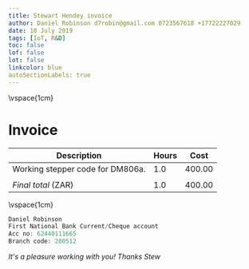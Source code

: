 ```yaml
---
title: Stewart Hendey invoice
author: Daniel Robinson d7robin@gmail.com 0723567618 +17722227029
date: 10 July 2019
tags: [IoT, R&D]
toc: false
lof: false
lot: false
linkcolor: blue
autoSectionLabels: true
---
```




\vspace{1cm}

# Invoice

| Description                      | Hours | Cost   |
| -------------------------------- | ----- | ------ |
| Working stepper code for DM806a. | 1.0   | 400.00 |
|                                  |       |        |
| *Final total* (ZAR)              | 1.0   | 400.00 |

\vspace{1cm}

~~~c
Daniel Robinson
First National Bank Current/Cheque account
Acc no: 62440111665
Branch code: 200512
~~~



*It's a pleasure working with you! Thanks Stew*